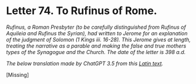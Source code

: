 <h1>Letter 74. To Rufinus of Rome.</h1>

<p><i>Rufinus, a Roman Presbyter (to be carefully distinguished from Rufinus of Aquileia and Rufinus the Syrian), had written to Jerome for an explanation of the judgment of Solomon (1 Kings iii. 16-28). This Jerome gives at length, treating the narrative as a parable and making the false and true mothers types of the Synagogue and the Church. The date of the letter is 398 a.d.

The below translation made by ChatGPT 3.5 from this <a href='https://catholiclibrary.org/library/view?docId=Fathers-OR/PL.022.html;chunk.id=00000293'>Latin text</a>.</i></p>

[Missing]